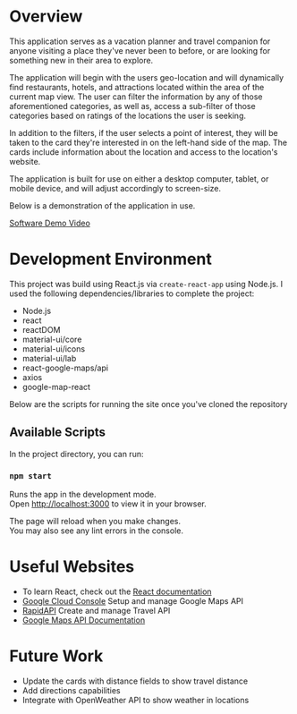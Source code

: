 # Overview

This application serves as a vacation planner and travel companion for anyone visiting a place they've never been to before, 
or are looking for something new in their area to explore. 

The application will begin with the users geo-location and will dynamically find restaurants, hotels, and attractions located within 
the area of the current map view. The user can filter the information by any of those aforementioned categories, as well as, access a 
sub-filter of those categories based on ratings of the locations the user is seeking. 

In addition to the filters, if the user selects a point of interest, they will be taken to the card they're interested in on the left-hand
side of the map. The cards include information about the location and access to the location's website. 

The application is built for use on either a desktop computer, tablet, or mobile device, and will adjust accordingly to screen-size.

Below is a demonstration of the application in use. 

[Software Demo Video](https://youtu.be/5-cJ5wFOzfo)

# Development Environment

This project was build using React.js via `create-react-app` using Node.js.  I used the following dependencies/libraries to complete the project:

- Node.js
- react
- reactDOM
- material-ui/core
- material-ui/icons
- material-ui/lab
- react-google-maps/api
- axios
- google-map-react

Below are the scripts for running the site once you've cloned the repository

## Available Scripts

In the project directory, you can run:

### `npm start`

Runs the app in the development mode.\
Open [http://localhost:3000](http://localhost:3000) to view it in your browser.

The page will reload when you make changes.\
You may also see any lint errors in the console.

# Useful Websites

* To learn React, check out the [React documentation](https://reactjs.org/)
* [Google Cloud Console](https://console.cloud.google.com/) Setup and manage Google Maps API
* [RapidAPI](https://rapidapi.com/hub) Create and manage Travel API
* [Google Maps API Documentation](https://developers.google.com/maps/documentation/javascript)

# Future Work

* Update the cards with distance fields to show travel distance
* Add directions capabilities
* Integrate with OpenWeather API to show weather in locations

